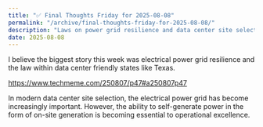 ```yaml
---
title: "✅ Final Thoughts Friday for 2025-08-08"
permalink: "/archive/final-thoughts-friday-for-2025-08-08/"
description: "Laws on power grid resilience and data center site selection"
date: 2025-08-08
---
```


I believe the biggest story this week was electrical power grid resilience and the law within data center friendly states like Texas.

https://www.techmeme.com/250807/p47#a250807p47

In modern data center site selection, the electrical power grid has become increasingly important. However, the ability to self-generate power in the form of on-site generation is becoming essential to operational excellence.
